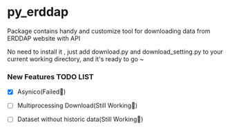 # py_erddap
Package contains handy and customize tool for downloading data from ERDDAP website with API

No need to install it , just add download.py and download_setting.py to your current working directory, and it's ready to go ~

### New Features TODO LIST
- [x] Asynico(Failed:bug:)
- [ ] Multiprocessing Download(Still Working:bicyclist:)
- [ ] Dataset without historic data(Still Working:bicyclist:)


